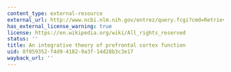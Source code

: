 ```yaml
---
content_type: external-resource
external_url: http://www.ncbi.nlm.nih.gov/entrez/query.fcgi?cmd=Retrieve&db=PubMed&dopt=Citation&list_uids=11283309
has_external_license_warning: true
license: https://en.wikipedia.org/wiki/All_rights_reserved
status: ''
title: An integrative theory of prefrontal cortex function
uid: 8f059352-f4d9-4182-9a3f-14d28b3c3e17
wayback_url: ''
---
```

